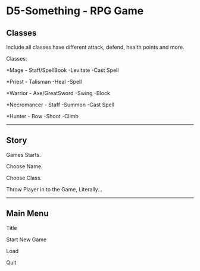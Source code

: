 # D5-Something - RPG Game

Classes
--------

Include all classes have different attack, defend, health points and more.

Classes:

*Mage -  Staff/SpellBook
-Levitate
-Cast Spell

*Priest - Talisman
-Heal
-Spell

*Warrior - Axe/GreatSword
-Swing
-Block

*Necromancer - Staff
-Summon
-Cast Spell

*Hunter -  Bow
-Shoot
-Climb

-----------------------------------------------------------------------------------------
Story
-----

Games Starts.

Choose Name.

Choose Class.

Throw Player in to the Game, Literally...

-----------------------------------------------------------------------------------------

Main Menu
---------

Title

Start New  Game

Load

Quit
